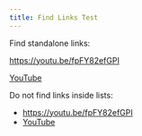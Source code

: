 ```yaml
---
title: Find Links Test
---
```


Find standalone links:

https://youtu.be/fpFY82efGPI

[YouTube](https://youtu.be/fpFY82efGPI)

Do not find links inside lists:

- https://youtu.be/fpFY82efGPI
- [YouTube](https://youtu.be/fpFY82efGPI)
